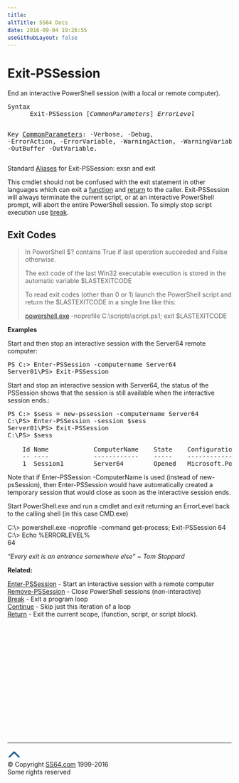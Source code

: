 ```yaml
---
title:
altTitle: SS64 Docs
date: 2016-09-04 19:26:55
useGithubLayout: false
---
```

<!-- #BeginLibraryItem "/Library/head_ps.lbi" --><!-- #EndLibraryItem --><h1>Exit-PSSession</h1> 
<p>End an interactive PowerShell session (with a local or remote computer).</p>
<pre>Syntax
      Exit-PSSession [<i>CommonParameters</i>] <i>ErrorLevel</i>

Key
   <a href="common.html">CommonParameters</a>:
       -Verbose, -Debug, -ErrorAction, -ErrorVariable, -WarningAction, -WarningVariable,
       -OutBuffer -OutVariable.</pre>
<p>Standard <a href="get-alias.html">Aliases</a> for Exit-PSSession:<span class="code"> exsn</span> and <span class="code">exit</span></p>
<p>This cmdlet should not be confused with the exit statement in other languages which can exit a <a href="syntax-functions.html">function</a> and <a href="return.html">return</a> to the caller. Exit-PSSession will always terminate the current script, or at an  interactive PowerShell prompt, will abort the entire PowerShell session. To simply stop script execution use <a href="break.html"><span class="code">break</span></a>.</p>
<h2>Exit Codes</h2>
<blockquote>
<p>In PowerShell<span class="code"> $? </span>contains <span class="code">True</span> if last operation succeeded and <span class="code">False</span> otherwise.</p>
<p>The exit code of the last Win32 executable execution is stored in the automatic variable <span class="code">$LASTEXITCODE</span></p>
<p>To read exit codes (other than 0 or 1) launch the PowerShell script and return the <span class="code">$LASTEXITCODE</span> in a single line like this:</p>
<p><span class="code"><a href="powershell.html">powershell.exe</a> -noprofile C:\scripts\script.ps1; exit $LASTEXITCODE</span></p>
</blockquote>
<p><b>Examples</b></p>
<p>Start and then stop an interactive session with the Server64 remote computer: </p>
<pre>PS C:&gt; Enter-PSSession -computername Server64<br>Server01\PS&gt; Exit-PSSession</pre>
<p>Start and stop an interactive session with  Server64, the status of the PSSession shows that the session is still available when the interactive session ends.:</p>
<pre>PS C:&gt; $sess = new-pssession -computername Server64<br>C:\PS&gt; Enter-PSSession -session $sess<br>Server01\PS&gt; Exit-PSSession<br>C:\PS&gt; $sess<br>    <br>    Id Name            ComputerName    State    ConfigurationName<br>    -- ----            ------------    -----    -----------------<br>    1  Session1        Server64        Opened   Microsoft.PowerShell</pre>
<p>Note that if <span class="code">Enter-PSSession -ComputerName</span> is used (instead of new-psSession), then Enter-PSSession would have automatically created a temporary session that would close as soon as the interactive session ends.</p>
<p>Start PowerShell.exe and run a cmdlet and exit returning an ErrorLevel back to the calling shell (in this case CMD.exe)</p>
<p><span class="code">C:\&gt; powershell.exe -noprofile -command get-process; Exit-PSSession 64 </span><br>
<span class="code">C:\&gt; Echo %ERRORLEVEL%<br>
64 
</span></p>
<p class="quote"><i>“Every exit is an entrance somewhere else” ~ Tom Stoppard</i></p>
<p><b>Related:</b></p>
<p><a href="enter-pssession.html">Enter-PSSession</a> - Start an interactive session with a remote computer<br>
<a href="remove-pssession.html">Remove-PSSession</a> -     Close PowerShell sessions (non-interactive)<br>
<a href="break.html">Break</a> - Exit a program loop<br>
<a href="continue.html">Continue</a> - Skip just this iteration of a loop<br>
<a href="return.html">Return</a> -  Exit the current scope, (function, script, or script block).<br>
</p><!-- #BeginLibraryItem "/Library/foot_ps.lbi" --><p>
<!-- PowerShell300 -->
<ins class="adsbygoogle" style="display:inline-block;width:300px;height:250px" data-ad-client="ca-pub-6140977852749469" data-ad-slot="6253539900"></ins>
<script>
(adsbygoogle = window.adsbygoogle || []).push({});
</script></p>
<hr>
<div id="bl" class="footer"><a href="exit-pssession.html#"><img src="../images/top.png" width="30" height="22" alt="Back to the Top"></a></div>
<div id="br" class="footer, tagline">© Copyright <a href="http://ss64.com/">SS64.com</a> 1999-2016<br>
Some rights reserved</div><!-- #EndLibraryItem -->

